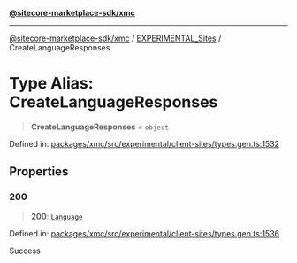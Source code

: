 [**@sitecore-marketplace-sdk/xmc**](../../../../README.md)

***

[@sitecore-marketplace-sdk/xmc](../../../../README.md) / [EXPERIMENTAL\_Sites](../README.md) / CreateLanguageResponses

# Type Alias: CreateLanguageResponses

> **CreateLanguageResponses** = `object`

Defined in: [packages/xmc/src/experimental/client-sites/types.gen.ts:1532](https://github.com/Sitecore/marketplace-sdk/blob/main/packages/xmc/src/experimental/client-sites/types.gen.ts#L1532)

## Properties

### 200

> **200**: [`Language`](Language.md)

Defined in: [packages/xmc/src/experimental/client-sites/types.gen.ts:1536](https://github.com/Sitecore/marketplace-sdk/blob/main/packages/xmc/src/experimental/client-sites/types.gen.ts#L1536)

Success
